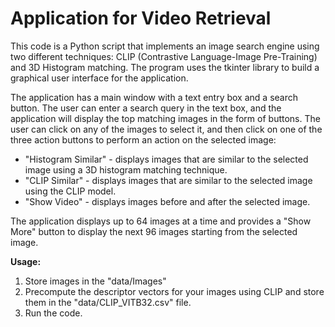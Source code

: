 # Application for Video Retrieval

This code is a Python script that implements an image search engine using two different techniques: CLIP (Contrastive Language-Image Pre-Training) and 3D Histogram matching. The program uses the tkinter library to build a graphical user interface for the application.

The application has a main window with a text entry box and a search button. The user can enter a search query in the text box, and the application will display the top matching images in the form of buttons. The user can click on any of the images to select it, and then click on one of the three action buttons to perform an action on the selected image:

- "Histogram Similar" - displays images that are similar to the selected image using a 3D histogram matching technique.
- "CLIP Similar" - displays images that are similar to the selected image using the CLIP model.
- "Show Video" - displays images before and after the selected image.

The application displays up to 64 images at a time and provides a "Show More" button to display the next 96 images starting from the selected image.

**Usage:**
1. Store images in the "data/Images"
2. Precompute the descriptor vectors for your images using CLIP and store them in the "data/CLIP_VITB32.csv" file. 
3. Run the code.
